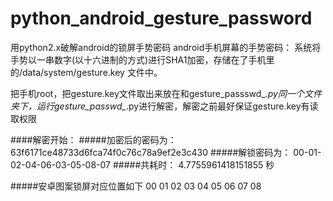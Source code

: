 # python_android_gesture_password
用python2.x破解android的锁屏手势密码
android手机屏幕的手势密码：
系统将手势以一串数字(以十六进制的方式)进行SHA1加密，存储在了手机里的/data/system/gesture.key 文件中。

把手机root，把gesture.key文件取出来放在和gesture_passswd_*.py同一个文件夹下，运行gesture_passwd_*.py进行解密，解密之前最好保证gesture.key有读取权限

####解密开始：
#####加密后的密码为：63f6171ce48733d6fca74f0c76c78a9ef2e3c430
#####解锁密码为： 00-01-02-04-06-03-05-08-07
#####共耗时： 4.7755961418151855 秒

#####安卓图案锁屏对应位置如下
              00  01  02
              03  04  05
              06  07  08







